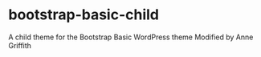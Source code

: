 # bootstrap-basic-child
A child theme for the Bootstrap Basic WordPress theme
Modified by Anne Griffith
